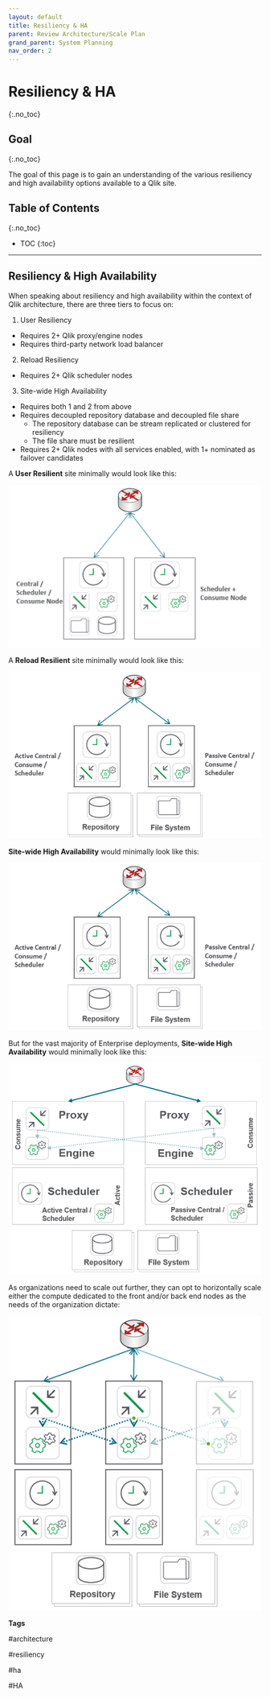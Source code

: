 ```yaml
---
layout: default
title: Resiliency & HA
parent: Review Architecture/Scale Plan
grand_parent: System Planning
nav_order: 2
---
```


# Resiliency & HA
{:.no_toc}

## Goal
{:.no_toc}

The goal of this page is to gain an understanding of the various resiliency and high availability options available to a Qlik site.

## Table of Contents
{:.no_toc}

* TOC
{:toc}

-------------------------

## Resiliency & High Availability

When speaking about resiliency and high availability within the context of Qlik architecture, there are three tiers to focus on:

1. User Resiliency
  - Requires 2+ Qlik proxy/engine nodes
  - Requires third-party network load balancer
  
2. Reload Resiliency
  - Requires 2+ Qlik scheduler nodes
  
3. Site-wide High Availability
  - Requires both 1 and 2 from above
  - Requires decoupled repository database and decoupled file share
    - The repository database can be stream replicated or clustered for resiliency
    - The file share must be resilient
  - Requires 2+ Qlik nodes with all services enabled, with 1+ nominated as failover candidates
  
A **User Resilient** site minimally would look like this:

![architecture-user_resilient.png](images/architecture-user_resilient.png)

A **Reload Resilient** site minimally would look like this:

![architecture-reload_resilient.png](images/architecture-reload_resilient.png)

**Site-wide High Availability** would minimally look like this:

![architecture-site_resilient.png](images/architecture-reload_resilient.png)

But for the vast majority of Enterprise deployments, **Site-wide High Availability** would minimally look like this:

![architecture-site_resilient.png](images/architecture-site_resilient-enterprise.png)

As organizations need to scale out further, they can opt to horizontally scale either the compute dedicated to the front and/or back end nodes as the needs of the organization dictate:

![architecture-scale_ha.png.png](images/architecture-scale_ha.png)


**Tags**

#architecture

#resiliency

#ha

#HA

&nbsp;
